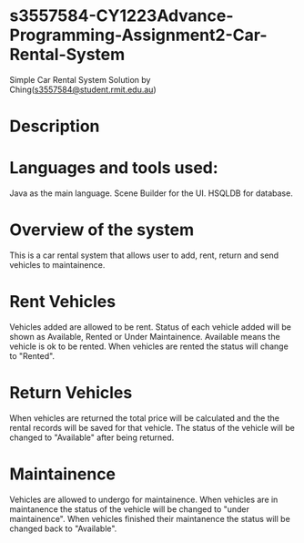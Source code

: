 # s3557584-CY1223Advance-Programming-Assignment2-Car-Rental-System
Simple Car Rental System
Solution by Ching(s3557584@student.rmit.edu.au)

# Description

# Languages and tools used:
Java as the main language.
Scene Builder for the UI.
HSQLDB for database.

# Overview of the system
This is a car rental system that allows user to add, rent, return and send vehicles to maintainence.

# Rent Vehicles
Vehicles added are allowed to be rent. 
Status of each vehicle added will be shown as Available, Rented or Under Maintainence. 
Available means the vehicle is ok to be rented.
When vehicles are rented the status will change to "Rented".

# Return Vehicles
When vehicles are returned the total price will be calculated and the the rental records will be saved for that vehicle.
The status of the vehicle will be changed to "Available" after being returned.

# Maintainence
Vehicles are allowed to undergo for maintainence. 
When vehicles are in maintanence the status of the vehicle will be changed to "under maintainence".
When vehicles finished their maintanence the status will be changed back to "Available".
